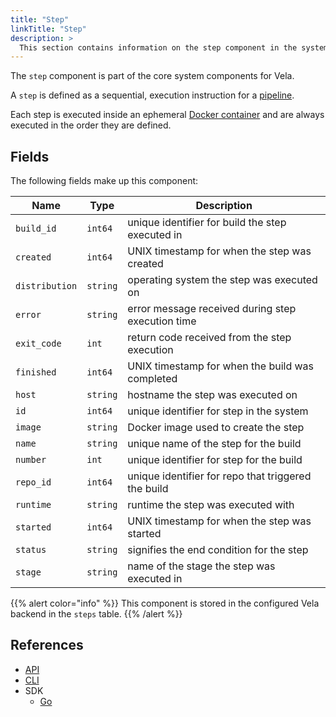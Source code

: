 ```yaml
---
title: "Step"
linkTitle: "Step"
description: >
  This section contains information on the step component in the system.
---
```


The `step` component is part of the core system components for Vela.

A `step` is defined as a sequential, execution instruction for a [pipeline](/docs/concepts/pipeline/).

Each step is executed inside an ephemeral [Docker container](https://www.docker.com/resources/what-container) and are always executed in the order they are defined.

## Fields

The following fields make up this component:

| Name           | Type     | Description                                         |
| -------------- | -------- | --------------------------------------------------- |
| `build_id`     | `int64`  | unique identifier for build the step executed in    |
| `created`      | `int64`  | UNIX timestamp for when the step was created        |
| `distribution` | `string` | operating system the step was executed on           |
| `error`        | `string` | error message received during step execution time   |
| `exit_code`    | `int`    | return code received from the step execution        |
| `finished`     | `int64`  | UNIX timestamp for when the build was completed     |
| `host`         | `string` | hostname the step was executed on                   |
| `id`           | `int64`  | unique identifier for step in the system            |
| `image`        | `string` | Docker image used to create the step                |
| `name`         | `string` | unique name of the step for the build               |
| `number`       | `int`    | unique identifier for step for the build            |
| `repo_id`      | `int64`  | unique identifier for repo that triggered the build |
| `runtime`      | `string` | runtime the step was executed with                  |
| `started`      | `int64`  | UNIX timestamp for when the step was started        |
| `status`       | `string` | signifies the end condition for the step            |
| `stage`        | `string` | name of the stage the step was executed in          |

{{% alert color="info" %}}
This component is stored in the configured Vela backend in the `steps` table.
{{% /alert %}}

## References

- [API](/docs/api/step)
- [CLI](/docs/cli/step)
- SDK
  - [Go](/docs/sdk/go/step)
